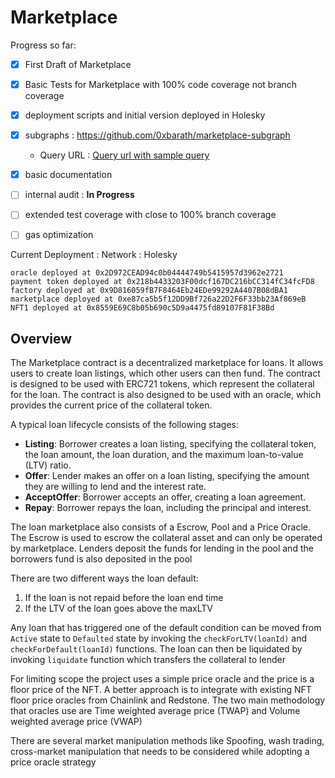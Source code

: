 # Marketplace


Progress so far:

- [x] First Draft of Marketplace
- [x] Basic Tests for Marketplace with 100% code coverage not branch coverage
- [x] deployment scripts and initial version deployed in Holesky
- [x] subgraphs : https://github.com/0xbarath/marketplace-subgraph
  - Query URL : [Query url with sample query](https://api.studio.thegraph.com/proxy/65656/loan-market-place/version/latest/graphql?query=%7B%0A++loans%28first%3A+5%29+%7B%0A++++id%0A++++borrower%0A++++assetContract%0A++++assetTokenId%0A++++loanAmount%0A++++loanStartTime%0A++++loanEndTime%0A++++status%0A++++maxLTV%0A++++repayAmount%0A++++offer+%7B%0A++++++id%0A++++++lender%0A++++++listing+%7B%0A++++++++id%0A++++++++borrower%0A++++++%7D%0A++++%7D%0A++%7D%0A%7D)
- [x] basic documentation
- [ ] internal audit : **In Progress**
- [ ] extended test coverage with close to 100% branch coverage
- [ ] gas optimization




Current Deployment :
Network : Holesky
```
oracle deployed at 0x2D972CEAD94c0b04444749b5415957d3962e2721
payment token deployed at 0x218b4433203F00dcf167DC216bCC314fC34fcFD8
factory deployed at 0x9D816059fB7F8464Eb24EDe99292A4407B08dBA1
marketplace deployed at 0xe87ca5b5f12DD9Bf726a22D2F6F33bb23Af869eB
NFT1 deployed at 0x8559E69C8b05b690c5D9a4475fd89107F81F38Bd
```

## Overview

The Marketplace contract is a decentralized marketplace for loans. It allows users to create loan listings, which other users can then fund. The contract is designed to be used with ERC721 tokens, which represent the collateral for the loan. The contract is also designed to be used with an oracle, which provides the current price of the collateral token.

A typical loan lifecycle consists of the following stages:
* **Listing**: Borrower creates a loan listing, specifying the collateral token, the loan amount, the loan duration, and the maximum loan-to-value (LTV) ratio.
* **Offer**: Lender makes an offer on a loan listing, specifying the amount they are willing to lend and the interest rate.
* **AcceptOffer**: Borrower accepts an offer, creating a loan agreement.
* **Repay**: Borrower repays the loan, including the principal and interest.

The loan marketplace also consists of a Escrow, Pool and a Price Oracle. The Escrow is used to escrow the collateral asset and can only be operated by marketplace. Lenders deposit the funds for lending in the pool and the borrowers fund is also deposited in the pool

There are two different ways the loan default:
1. If the loan is not repaid before the loan end time
2. If the LTV of the loan goes above the maxLTV

Any loan that has triggered one of the default condition can be moved from `Active` state to `Defaulted` state by invoking the `checkForLTV(loanId)` and `checkForDefault(loanId)` functions. The loan can then be liquidated by invoking `liquidate` function which transfers the collateral to lender

For limiting scope the project uses a simple price oracle and the price is a floor price of the NFT. A better approach is to integrate with existing NFT floor price oracles from Chainlink and Redstone. The two main methodology that oracles use are Time weighted average price (TWAP) and Volume weighted average price (VWAP)

There are several market manipulation methods like Spoofing, wash trading, cross-market manipulation that needs to be considered while adopting a price oracle strategy 




